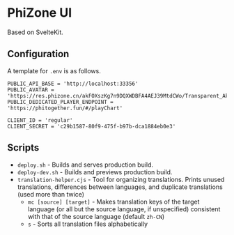 # PhiZone UI

Based on SvelteKit.

## Configuration

A template for `.env` is as follows.

```
PUBLIC_API_BASE = 'http://localhost:33356'
PUBLIC_AVATAR = 'https://res.phizone.cn/akFOXszKg7n9DQXWDBFA4AEJ39MtdCWo/Transparent_Akkarin.webp'
PUBLIC_DEDICATED_PLAYER_ENDPOINT = 'https://phitogether.fun/#/playChart'

CLIENT_ID = 'regular'
CLIENT_SECRET = 'c29b1587-80f9-475f-b97b-dca1884eb0e3'
```

## Scripts

- `deploy.sh` - Builds and serves production build.
- `deploy-dev.sh` - Builds and previews production build.
- `translation-helper.cjs` - Tool for organizing translations. Prints unused translations, differences between languages, and duplicate translations (used more than twice)
  - `mc [source] [target]` - Makes translation keys of the target language (or all but the source language, if unspecified) consistent with that of the source language (default `zh-CN`)
  - `s` - Sorts all translation files alphabetically